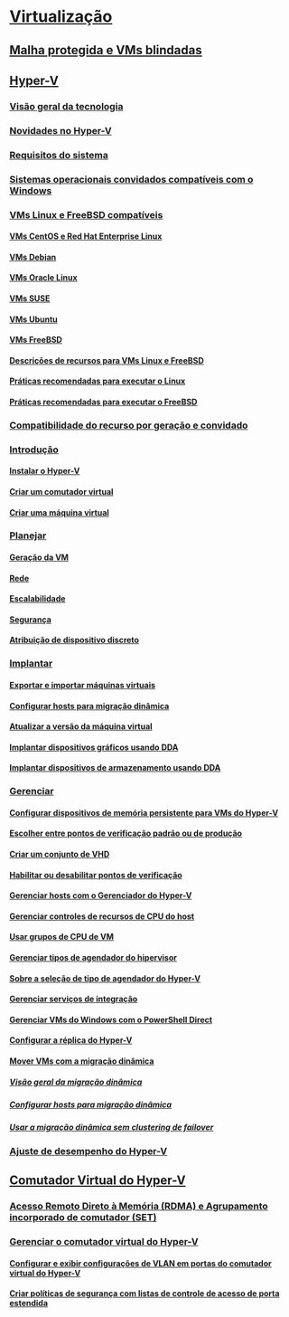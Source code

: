 # [Virtualização](virtualization.md)

## [Malha protegida e VMs blindadas](../security/guarded-fabric-shielded-vm/guarded-fabric-and-shielded-vms-top-node.md)

## [Hyper-V](hyper-v/Hyper-V-on-Windows-Server.md)
### [Visão geral da tecnologia](hyper-v/Hyper-V-Technology-Overview.md)
### [Novidades no Hyper-V](hyper-v/What-s-new-in-Hyper-V-on-Windows.md)
### [Requisitos do sistema](hyper-v/System-requirements-for-Hyper-V-on-Windows.md)
### [Sistemas operacionais convidados compatíveis com o Windows](hyper-v/Supported-Windows-guest-operating-systems-for-Hyper-V-on-Windows.md)
### [VMs Linux e FreeBSD compatíveis](hyper-v/Supported-Linux-and-FreeBSD-virtual-machines-for-Hyper-V-on-Windows.md)
#### [VMs CentOS e Red Hat Enterprise Linux](hyper-v/Supported-CentOS-and-Red-Hat-Enterprise-Linux-virtual-machines-on-Hyper-V.md)
#### [VMs Debian](hyper-v/Supported-Debian-virtual-machines-on-Hyper-V.md)
#### [VMs Oracle Linux](hyper-v/Supported-Oracle-Linux-virtual-machines-on-Hyper-V.md)
#### [VMs SUSE](hyper-v/Supported-SUSE-virtual-machines-on-Hyper-V.md)
#### [VMs Ubuntu](hyper-v/Supported-Ubuntu-virtual-machines-on-Hyper-V.md)
#### [VMs FreeBSD](hyper-v/Supported-FreeBSD-virtual-machines-on-Hyper-V.md)
#### [Descrições de recursos para VMs Linux e FreeBSD](hyper-v/Feature-Descriptions-for-Linux-and-FreeBSD-virtual-machines-on-Hyper-V.md)
#### [Práticas recomendadas para executar o Linux](hyper-v/Best-Practices-for-running-Linux-on-Hyper-V.md)
#### [Práticas recomendadas para executar o FreeBSD](hyper-v/Best-practices-for-running-FreeBSD-on-Hyper-V.md)
### [Compatibilidade do recurso por geração e convidado](hyper-v/Hyper-V-feature-compatibility-by-generation-and-guest.md)
### [Introdução](hyper-v/get-started/Get-started-with-Hyper-V-on-Windows.md)
#### [Instalar o Hyper-V](hyper-v/get-started/Install-the-Hyper-V-role-on-Windows-Server.md)
#### [Criar um comutador virtual](hyper-v/get-started/create-a-virtual-switch-for-Hyper-V-virtual-machines.md)
#### [Criar uma máquina virtual](hyper-v/get-started/create-a-virtual-machine-in-Hyper-V.md)
### [Planejar](hyper-v/plan/Plan-Hyper-V-on-Windows-Server.md)
#### [Geração da VM](hyper-v/plan/Should-I-create-a-generation-1-or-2-virtual-machine-in-Hyper-V.md)
#### [Rede](hyper-v/plan/plan-hyper-v-networking-in-windows-server.md)
#### [Escalabilidade](hyper-v/plan/plan-hyper-v-scalability-in-windows-server.md)
#### [Segurança](hyper-v/plan/plan-hyper-v-security-in-windows-server.md)
#### [Atribuição de dispositivo discreto](hyper-v/plan/plan-for-deploying-devices-using-discrete-device-assignment.md)
### [Implantar](hyper-v/deploy/Deploy-Hyper-V-on-Windows-Server.md)
#### [Exportar e importar máquinas virtuais](hyper-v/deploy/Export-and-import-virtual-machines.md)
#### [Configurar hosts para migração dinâmica](hyper-v/deploy/Set-up-hosts-for-live-migration-without-Failover-Clustering.md)
#### [Atualizar a versão da máquina virtual](hyper-v/deploy/Upgrade-virtual-machine-version-in-Hyper-V-on-Windows-or-Windows-Server.md)
#### [Implantar dispositivos gráficos usando DDA](hyper-v/deploy/deploying-graphics-devices-using-dda.md)
#### [Implantar dispositivos de armazenamento usando DDA](hyper-v/deploy/deploying-storage-devices-using-dda.md)
### [Gerenciar](hyper-v/manage/Manage-Hyper-V-on-Windows-Server.md)
#### [Configurar dispositivos de memória persistente para VMs do Hyper-V](hyper-v/manage/persistent-memory-cmdlets.md)
#### [Escolher entre pontos de verificação padrão ou de produção](hyper-v/manage/Choose-between-standard-or-production-checkpoints-in-Hyper-V.md)
#### [Criar um conjunto de VHD](hyper-v/manage/Create-VHDSet-file.md)
#### [Habilitar ou desabilitar pontos de verificação](hyper-v/manage/Enable-or-disable-checkpoints-in-Hyper-V.md)
#### [Gerenciar hosts com o Gerenciador do Hyper-V](hyper-v/manage/Remotely-manage-Hyper-V-hosts.md)
#### [Gerenciar controles de recursos de CPU do host](hyper-v/manage/manage-hyper-v-minroot-2016.md)
#### [Usar grupos de CPU de VM](hyper-v/manage/manage-hyper-v-cpugroups.md)
#### [Gerenciar tipos de agendador do hipervisor](hyper-v/manage/manage-hyper-v-scheduler-types.md)
#### [Sobre a seleção de tipo de agendador do Hyper-V](hyper-v/manage/about-hyper-v-scheduler-type-selection.md)
#### [Gerenciar serviços de integração](hyper-v/manage/Manage-Hyper-V-integration-services.md)
#### [Gerenciar VMs do Windows com o PowerShell Direct](hyper-v/manage/Manage-Windows-virtual-machines-with-powershell-direct.md)
#### [Configurar a réplica do Hyper-V](hyper-v/manage/Set-up-Hyper-V-Replica.md) 
#### [Mover VMs com a migração dinâmica](hyper-v/manage/Live-migration-overview.md) 
##### [Visão geral da migração dinâmica](hyper-v/manage/Live-migration-overview.md) 
##### [Configurar hosts para migração dinâmica](hyper-v/deploy/Set-up-hosts-for-live-migration-without-Failover-Clustering.md) 
##### [Usar a migração dinâmica sem clustering de failover](hyper-v/manage/Use-live-migration-without-Failover-Clustering-to-move-a-virtual-machine.md) 
### [Ajuste de desempenho do Hyper-V](../administration/performance-tuning/role/hyper-v-server/index.md)
## [Comutador Virtual do Hyper-V](hyper-v-virtual-switch/Hyper-V-Virtual-Switch.md)
### [Acesso Remoto Direto à Memória (RDMA) e Agrupamento incorporado de comutador (SET)](hyper-v-virtual-switch/rdMA-and-Switch-Embedded-Teaming.md)
### [Gerenciar o comutador virtual do Hyper-V](hyper-v-virtual-switch/Manage-Hyper-V-Virtual-Switch.md)
#### [Configurar e exibir configurações de VLAN em portas do comutador virtual do Hyper-V](hyper-v-virtual-switch/Configure-and-View-VLAN-Settings-on-Hyper-V-Virtual-Switch-Ports.md)
#### [Criar políticas de segurança com listas de controle de acesso de porta estendida](hyper-v-virtual-switch/create-Security-Policies-with-extended-Port-Access-Control-lists.md)

